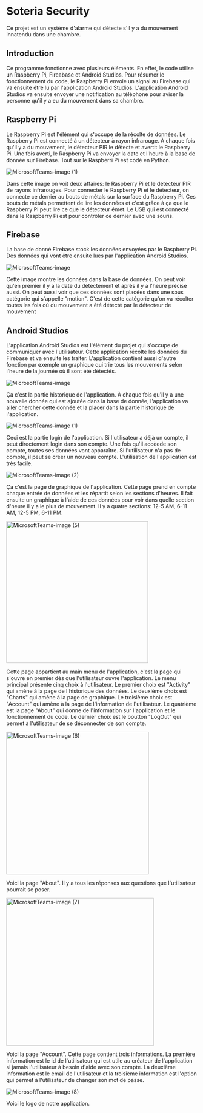 # Soteria Security

Ce projet est un système d'alarme qui détecte s'il y a du mouvement innatendu dans une chambre.



## Introduction 
Ce programme fonctionne avec plusieurs éléments. En effet, le code utilise un Raspberry Pi, Fireabase et Android Studios. Pour résumer le fonctionnement du code, le Raspberry Pi envoie un signal au Firebase qui va ensuite être lu par l'application Android Studios. L'application Android Studios va ensuite envoyer une notification au téléphone pour aviser la personne qu'il y a eu du mouvement dans sa chambre.

## Raspberry Pi

Le Raspberry Pi est l'élément qui s'occupe de la récolte de données. Le Raspberry Pi est connecté à un détecteur à rayon infrarouge. À chaque fois qu'il y a du mouvement, le détecteur PIR le détecte et avertit le Raspberry Pi. Une fois averti, le Raspberry Pi va envoyer la date et l'heure à la base de donnée sur Firebase. Tout sur le Raspberri Pi est codé en Python.

![MicrosoftTeams-image (1)](https://user-images.githubusercontent.com/98619144/168315510-8f5d3f35-7d56-4cd8-8c10-478d0bb0ce41.png)

Dans cette image on voit deux affaires: le Raspberry Pi et le détecteur PIR de rayons infrarouges. Pour connecter le Raspberry Pi et le détecteur, on connecte ce dernier au bouts de métals sur la surface du Raspberry Pi. Ces bouts de métals permettent de lire les données et c'est grâce à ça que le Raspberry Pi peut lire ce que le détecteur émet. Le USB qui est connecté dans le Raspberry Pi est pour contrôler ce dernier avec une souris.

## Firebase
La base de donné Firebase stock les données envoyées par le Raspberry Pi. Des données qui vont être ensuite lues par l'application Android Studios.

![MicrosoftTeams-image](https://user-images.githubusercontent.com/98619144/168314403-20c77562-2be6-428f-9757-96095699e8e4.png)

Cette image montre les données dans la base de données. On peut voir qu'en premier il y a la date du détectement et après il y a l'heure précise aussi. On peut aussi voir que ces données sont placées dans une sous catégorie qui s'appelle "motion". C'est de cette catégorie qu'on va récolter toutes les fois où du mouvement a été détecté par le détecteur de mouvement

## Android Studios
L'application Android Studios est l'élément du projet qui s'occupe de communiquer avec l'utilisateur. Cette application récolte les données du Firebase et va ensuite les traiter. L'application contient aussi d'autre fonction par exemple un graphique qui trie tous les mouvements selon l'heure de la journée où il sont été détectés.

![MicrosoftTeams-image](https://user-images.githubusercontent.com/98619144/168446812-7803dc3d-a150-4e37-9cbe-a5ed3fc650f9.png)

Ça c'est la partie historique de l'application. À chaque fois qu'il y a une nouvelle donnée qui est ajoutée dans la base de donnée, l'application va aller chercher cette donnée et la placer dans la partie historique de l'application.

![MicrosoftTeams-image (1)](https://user-images.githubusercontent.com/98619144/168447355-3fc7a9b4-65c6-48e6-842b-edb3501a020d.png)

Ceci est la partie login de l'application. Si l'utilisateur a déjà un compte, il peut directement login dans son compte. Une fois qu'il accèede son compte, toutes ses données vont apparaître. Si l'utilisateur n'a pas de compte, il peut se créer un nouveau compte. L'utilisation de l'application est très facile.

![MicrosoftTeams-image (2)](https://user-images.githubusercontent.com/98619144/168453195-692d7aeb-3b13-48cd-8d18-5572c3244607.png)

Ça c'est la page de graphique de l'application. Cette page prend en compte chaque entrée de données et les répartit selon les sections d'heures. Il fait ensuite un graphique à l'aide de ces données pour voir dans quelle section d'heure il y a le plus de mouvement. Il y a quatre sections: 12-5 AM, 6-11 AM, 12-5 PM, 6-11 PM. 

<img width="374" alt="MicrosoftTeams-image (5)" src="https://user-images.githubusercontent.com/98619144/168454240-aa2057d0-589c-413a-93bb-f08aca91c4d8.png">

Cette page appartient au main menu de l'application, c'est la page qui s'ouvre en premier dès que l'utilisateur ouvre l'application. Le menu principal présente cinq choix à l'utilisateur. Le premier choix est "Activity" qui amène à la page de l'historique des données. Le deuxième choix est "Charts" qui amène à la page de graphique. Le troisième choix est "Account" qui amène à la page de l'information de l'utilisateur. Le quatrième est la page "About" qui donne de l'information sur l'application et le fonctionnement du code. Le dernier choix est le boutton "LogOut" qui permet à l'utilisateur de se déconnecter de son compte.

<img width="376" alt="MicrosoftTeams-image (6)" src="https://user-images.githubusercontent.com/98619144/168454256-f449c42b-eb69-43f6-be36-253a44fb872c.png">

Voici la page "About". Il y a tous les réponses aux questions que l'utilisateur pourrait se poser.

<img width="389" alt="MicrosoftTeams-image (7)" src="https://user-images.githubusercontent.com/98619144/168454289-d694b02f-4d12-4c46-9125-d872e5dcf708.png">

Voici la page "Account". Cette page contient trois informations. La première information est le id de l'utilisateur qui est utile au créateur de l'application si jamais l'utilisateur à besoin d'aide avec son compte. La deuxième information est le email de l'utilisateur et la troisième information est l'option qui permet à l'utilisateur de changer son mot de passe.

![MicrosoftTeams-image (8)](https://user-images.githubusercontent.com/98619144/168454342-9e35d5ff-06a8-4a87-8863-6a2f3d0140be.png)

Voici le logo de notre application.
